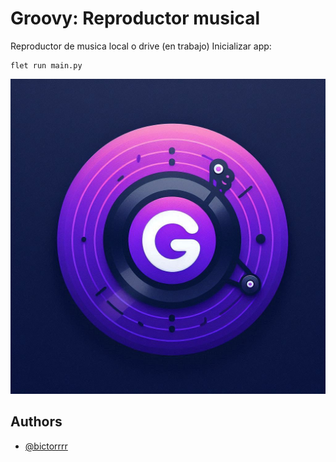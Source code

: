 # Groovy: Reproductor musical

Reproductor de musica local o drive (en trabajo)
Inicializar app:

```
flet run main.py
```

![Logo](https://raw.githubusercontent.com/bictorrrr/Groovy-Player/main/assets/icon.png)


## Authors

- [@bictorrrr](https://github.com/bictorrrr)
